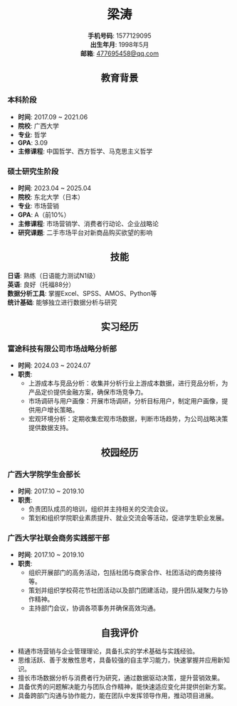 <head>
    <title>简历</title>

<style>
    body {
        background-image: url('_media/淡蓝背景.png');
        background-size: cover;
        
    }
</style>
</head>

<div style="text-align: center;">

# 梁涛

**手机号码**: 1577129095  
**出生年月**: 1998年5月  
**邮箱**: 477695458@qq.com  
</div>

<div style="text-align: center;">

## 教育背景

</div>


### 本科阶段
- **时间**: 2017.09 ~ 2021.06  
- **院校**: 广西大学  
- **专业**: 哲学  
- **GPA**: 3.09  
- **主修课程**: 中国哲学、西方哲学、马克思主义哲学  

### 硕士研究生阶段
- **时间**: 2023.04 ~ 2025.04  
- **院校**: 东北大学（日本）  
- **专业**: 市场营销  
- **GPA**: A（前10%）  
- **主修课程**: 市场营销学、消费者行动论、企业战略论  
- **研究课题**: 二手市场平台对新商品购买欲望的影响  

<div style="text-align: center;">

## 技能

</div>

**日语**: 熟练（日语能力测试N1级）  
**英语**: 良好（托福88分）  
**数据分析工具**: 掌握Excel、SPSS、AMOS、Python等  
**统计基础**: 能够独立进行数据分析与研究  


<div style="text-align: center;">

## 实习经历

</div>

### 富途科技有限公司市场战略分析部
- **时间**: 2024.03 ~ 2024.07  
- **职责**:  
  - 上游成本与竞品分析：收集并分析行业上游成本数据，进行竞品分析，为产品定价提供金融方案，确保市场竞争力。  
  - 市场调研与用户画像：开展市场调研，分析目标用户，制定用户画像，提供用户增长策略。  
  - 宏观环境分析：定期收集宏观市场数据，判断市场趋势，为公司战略决策提供数据支持。  

<div style="text-align: center;">

## 校园经历

</div>

### 广西大学院学生会部长
- **时间**: 2017.10 ~ 2019.10  
- **职责**:  
  - 负责团队成员的培训，组织并主持相关的交流会议。  
  - 策划和组织学院职业素质提升、就业交流会等活动，促进学生职业发展。  

### 广西大学社联会商务实践部干部
- **时间**: 2017.10 ~ 2019.10  
- **职责**:  
  - 组织开展部门的高务活动，包括社团与商家合作、社团活动的商务接待等。  
  - 策划并组织学校荷花节社团活动以及部门团建活动，提升团队凝聚力与协作精神。  
  - 主持部门会议，协调各项事务并确保高效沟通。  

<div style="text-align: center;">

## 自我评价

</div>

- 精通市场营销与企业管理理论，具备扎实的学术基础与实践经验。  
- 思维活跃、善于发散性思考，具备较强的自主学习能力，快速掌握并应用新知识。  
- 擅长市场数据分析与消费者行为研究，通过数据驱动决策，提升营销效果。  
- 具备优秀的问题解决能力与团队合作精神，能快速适应变化并提供创新方案。  
- 具备跨部门沟通与协作能力，能在团队中发挥领导作用，推动项目进展。  

